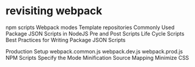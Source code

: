 # revisiting webpack

npm scripts
Webpack modes
Template repositories
Commonly Used Package JSON Scripts in NodeJS
Pre and Post Scripts
Life Cycle Scripts
Best Practices for Writing Package JSON Scripts

Production
Setup
  webpack.common.js
  webpack.dev.js
  webpack.prod.js
NPM Scripts
Specify the Mode
Minification
Source Mapping
Minimize CSS